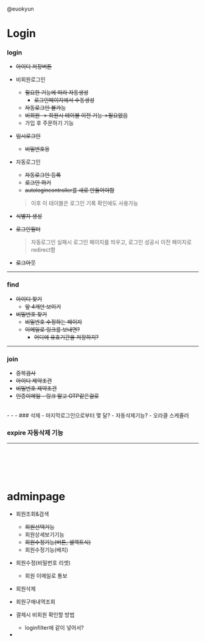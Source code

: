 @euokyun
# Login 

### login
- ~~아이디 저장버튼~~
- 비회원로그인
    - ~~필요한 기능에 따라 자동생성~~
        - ~~로그인페이지에서 수동생성~~
    - ~~자동로그인 불가능~~
    - ~~비회원 -> 회원시 테이블 이전 기능->필요없음~~
    - 가입 후 주문하기 기능
    
- ~~임시로그인~~
    - ~~비밀번호용~~
- 자동로그인
    - ~~자동로그인 등록~~
    - ~~로그인 하기~~
    - ~~autologincontroller를 새로 만들어야함~~
    <!-- - 로그인 성공시 lastused를 사용, 연장함 -->
    >이후 이 테이블은 로그인 기록 확인에도 사용가능
- ~~식별자 생성~~
- ~~로그인필터~~
    >자동로그인 실패시 로그인 페이지를 띄우고, 로그인 성공시 이전 페이지로 redirect함
- ~~로그아웃~~
- - -
### find
- ~~아이디 찾기~~
    - ~~앞 4개만 보이기~~
- ~~비밀번호 찾기~~
    - ~~비밀번호 수정하는 페이지~~
    - ~~이메일로 링크를 보내면?~~
      - ~~어디에 유효기간을 저장하지?~~
- - -
### join
- ~~중복검사~~
- ~~아이디 제약조건~~
- ~~비밀번호 제약조건~~
- ~~인증이메일 - 링크 말고 OTP같은걸로~~
<br>
- - -
### 삭제
- 마지막로그인으로부터 몇 달? 
- 자동삭제기능? - 오라클 스케쥴러

### expire 자동삭제 기능
- - -
<br><br><br><br>


# adminpage
- 회원조회&검색
    - ~~회원선택기능~~
    - 회원상세보기기능
    - ~~회원수정기능(버튼, 셀렉트식)~~
    - 회원수정기능(배치)

- 회원수정(비밀번호 리셋)
    - 회원 이메일로 통보
- 회원삭제

- 회원구매내역조회

- 결제시 비회원 확인할 방법
    - loginfilter에 같이 넣어서?

- 
